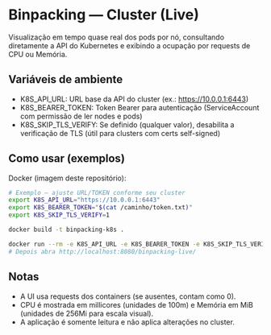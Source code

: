 # Binpacking — Cluster (Live)

Visualização em tempo quase real dos pods por nó, consultando diretamente a API do Kubernetes e exibindo a ocupação por requests de CPU ou Memória.

## Variáveis de ambiente

- K8S_API_URL: URL base da API do cluster (ex.: https://10.0.0.1:6443)
- K8S_BEARER_TOKEN: Token Bearer para autenticação (ServiceAccount com permissão de ler nodes e pods)
- K8S_SKIP_TLS_VERIFY: Se definido (qualquer valor), desabilita a verificação de TLS (útil para clusters com certs self-signed)

## Como usar (exemplos)

Docker (imagem deste repositório):

```sh
# Exemplo — ajuste URL/TOKEN conforme seu cluster
export K8S_API_URL="https://10.0.0.1:6443"
export K8S_BEARER_TOKEN="$(cat /caminho/token.txt)"
export K8S_SKIP_TLS_VERIFY=1

docker build -t binpacking-k8s .

docker run --rm -e K8S_API_URL -e K8S_BEARER_TOKEN -e K8S_SKIP_TLS_VERIFY -p 8080:8080 binpacking-k8s
# Depois abra http://localhost:8080/binpacking-live/
```

## Notas

- A UI usa requests dos containers (se ausentes, contam como 0).
- CPU é mostrada em millicores (unidades de 100m) e Memória em MiB (unidades de 256Mi para escala visual).
- A aplicação é somente leitura e não aplica alterações no cluster.
